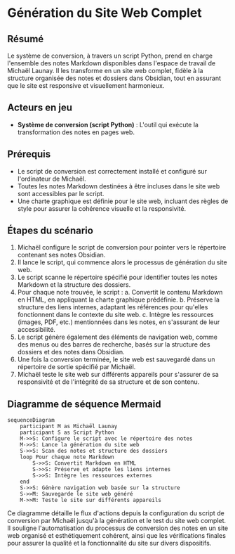 # **Génération du Site Web Complet**

## Résumé
Le système de conversion, à travers un script Python, prend en charge l'ensemble des notes Markdown disponibles dans l'espace de travail de Michaël Launay. Il les transforme en un site web complet, fidèle à la structure organisée des notes et dossiers dans Obsidian, tout en assurant que le site est responsive et visuellement harmonieux.

## Acteurs en jeu
- **Système de conversion (script Python)** : L'outil qui exécute la transformation des notes en pages web.

## Prérequis
- Le script de conversion est correctement installé et configuré sur l'ordinateur de Michaël.
- Toutes les notes Markdown destinées à être incluses dans le site web sont accessibles par le script.
- Une charte graphique est définie pour le site web, incluant des règles de style pour assurer la cohérence visuelle et la responsivité.

## Étapes du scénario
1. Michaël configure le script de conversion pour pointer vers le répertoire contenant ses notes Obsidian.
2. Il lance le script, qui commence alors le processus de génération du site web.
3. Le script scanne le répertoire spécifié pour identifier toutes les notes Markdown et la structure des dossiers.
4. Pour chaque note trouvée, le script :
   a. Convertit le contenu Markdown en HTML, en appliquant la charte graphique prédéfinie.
   b. Préserve la structure des liens internes, adaptant les références pour qu'elles fonctionnent dans le contexte du site web.
   c. Intègre les ressources (images, PDF, etc.) mentionnées dans les notes, en s'assurant de leur accessibilité.
5. Le script génère également des éléments de navigation web, comme des menus ou des barres de recherche, basés sur la structure des dossiers et des notes dans Obsidian.
6. Une fois la conversion terminée, le site web est sauvegardé dans un répertoire de sortie spécifié par Michaël.
7. Michaël teste le site web sur différents appareils pour s'assurer de sa responsivité et de l'intégrité de sa structure et de son contenu.

## Diagramme de séquence Mermaid
```mermaid
sequenceDiagram
    participant M as Michaël Launay
    participant S as Script Python
    M->>S: Configure le script avec le répertoire des notes
    M->>S: Lance la génération du site web
    S->>S: Scan des notes et structure des dossiers
    loop Pour chaque note Markdown
        S->>S: Convertit Markdown en HTML
        S->>S: Préserve et adapte les liens internes
        S->>S: Intègre les ressources externes
    end
    S->>S: Génère navigation web basée sur la structure
    S->>M: Sauvegarde le site web généré
    M->>M: Teste le site sur différents appareils
```

Ce diagramme détaille le flux d'actions depuis la configuration du script de conversion par Michaël jusqu'à la génération et le test du site web complet. Il souligne l'automatisation du processus de conversion des notes en un site web organisé et esthétiquement cohérent, ainsi que les vérifications finales pour assurer la qualité et la fonctionnalité du site sur divers dispositifs.